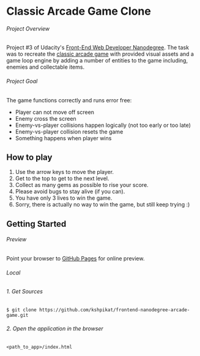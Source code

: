 # Classic Arcade Game Clone

###### Project Overview

Project #3 of Udacity's [Front-End Web Developer Nanodegree](https://www.udacity.com/course/front-end-web-developer-nanodegree--nd001). 
The task was to recreate the [classic arcade game](https://www.youtube.com/watch?v=SxeHV1kt7iU&feature=youtu.be) with provided visual assets and a game loop engine by adding a number of entities to the game including, enemies and collectable items.

###### Project Goal
The game functions correctly and runs error free:

* Player can not move off screen
* Enemy cross the screen
* Enemy-vs-player collisions happen logically (not too early or too late)
* Enemy-vs-player collision resets the game
* Something happens when player wins

## How to play

1. Use the arrow keys to move the player.
2. Get to the top to get to the next level.
3. Collect as many gems as possible to rise your score.
4. Please avoid bugs to stay alive (if you can).
5. You have only 3 lives to win the game.
6. Sorry, there is actually no way to win the game, but still keep trying :)

## Getting Started

###### Preview

Point your browser to [GitHub Pages](https://kshpikat.github.io/frontend-nanodegree-arcade-game/) for online preview.

###### Local

###### 1. Get Sources

```
$ git clone https://github.com/kshpikat/frontend-nanodegree-arcade-game.git
````

###### 2. Open the application in the browser

```
<path_to_app>/index.html
```

